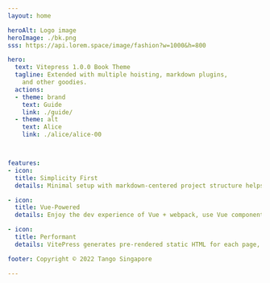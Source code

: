 ```yaml
---
layout: home

heroAlt: Logo image
heroImage: ./bk.png
sss: https://api.lorem.space/image/fashion?w=1000&h=800

hero:
  text: Vitepress 1.0.0 Book Theme
  tagline: Extended with multiple hoisting, markdown plugins,
    and other goodies.
  actions:
  - theme: brand
    text: Guide
    link: ./guide/
  - theme: alt
    text: Alice
    link: ./alice/alice-00



features:
- icon:
  title: Simplicity First
  details: Minimal setup with markdown-centered project structure helps you focus on writing.

- icon:
  title: Vue-Powered
  details: Enjoy the dev experience of Vue + webpack, use Vue components in markdown, and develop custom themes with Vue.

- icon:
  title: Performant
  details: VitePress generates pre-rendered static HTML for each page, and runs as an SPA once a page is loaded.

footer: Copyright © 2022 Tango Singapore

---
```



